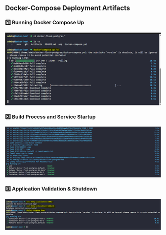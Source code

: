 ## Docker-Compose Deployment Artifacts

### 1️⃣ Running Docker Compose Up
![Docker Compose Up](artifacts/artifact_1.PNG)

### 2️⃣ Build Process and Service Startup
![Build Process](artifacts/artifact_2.PNG)

### 3️⃣ Application Validation & Shutdown
![Validation & Shutdown](artifacts/artifact_3.PNG)
